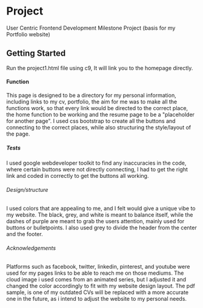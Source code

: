 # Project 
User Centric Frontend Development Milestone Project
(basis for my Portfolio website)

## Getting Started
Run the project1.html file using c9, It will link you to the homepage directly.

#### Function
This page is designed to be a directory for my personal information, including links to my cv, portfolio, the aim for me was to make all the functions work,
so that every link would be directed to the correct place, the home function to be working and the resume page to be a "placeholder for another page".
I used css bootstrap to create all the buttons and connecting to the correct places, while also structuring the style/layout of the page.

##### Tests
I used google webdeveloper toolkit to find any inaccuracies in the code, where certain buttons were not directly connecting, 
I had to get the right link and coded in correctly to get the buttons all working.

###### Design/structure
I used colors that are appealing to me, and I felt would give a unique vibe to my website. The black, grey, and white is meant to balance itself, 
while the dashes of purple are meant to grab the users attention, mainly used for buttons or bulletpoints.
I also used grey to divide the header from the center and the footer.

###### Acknowledgements
Platforms such as facebook, twitter, linkedin, pinterest, and youtube were used for my pages links to be able to reach me on those mediums.
The cloud image i used comes from an animated series, but I adjusted it and changed the color accordingly to fit with my website design layout.
The pdf sample, is one of my outdated CVs will be replaced with a more accurate one in the future, as i intend to adjust the website to my personal needs.